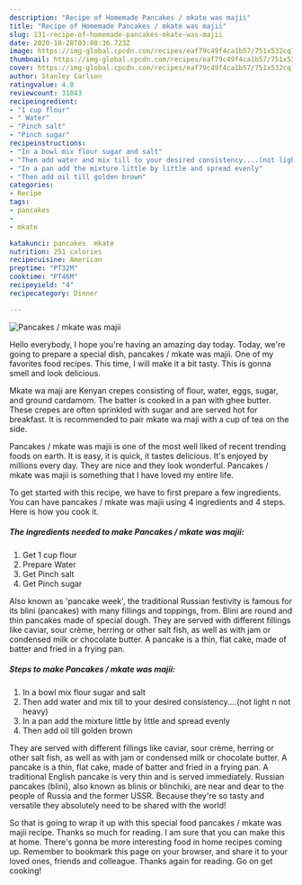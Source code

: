 ```yaml
---
description: "Recipe of Homemade Pancakes / mkate was majii"
title: "Recipe of Homemade Pancakes / mkate was majii"
slug: 131-recipe-of-homemade-pancakes-mkate-was-majii
date: 2020-10-28T03:08:36.723Z
image: https://img-global.cpcdn.com/recipes/eaf79c49f4ca1b57/751x532cq70/pancakes-mkate-was-majii-recipe-main-photo.jpg
thumbnail: https://img-global.cpcdn.com/recipes/eaf79c49f4ca1b57/751x532cq70/pancakes-mkate-was-majii-recipe-main-photo.jpg
cover: https://img-global.cpcdn.com/recipes/eaf79c49f4ca1b57/751x532cq70/pancakes-mkate-was-majii-recipe-main-photo.jpg
author: Stanley Carlson
ratingvalue: 4.8
reviewcount: 31843
recipeingredient:
- "1 cup flour"
- " Water"
- "Pinch salt"
- "Pinch sugar"
recipeinstructions:
- "In a bowl mix flour sugar and salt"
- "Then add water and mix till to your desired consistency....(not light n not heavy)"
- "In a pan add the mixture little by little and spread evenly"
- "Then add oil till golden brown"
categories:
- Recipe
tags:
- pancakes
- 
- mkate

katakunci: pancakes  mkate 
nutrition: 251 calories
recipecuisine: American
preptime: "PT32M"
cooktime: "PT46M"
recipeyield: "4"
recipecategory: Dinner

---
```



![Pancakes / mkate was majii](https://img-global.cpcdn.com/recipes/eaf79c49f4ca1b57/751x532cq70/pancakes-mkate-was-majii-recipe-main-photo.jpg)

Hello everybody, I hope you're having an amazing day today. Today, we're going to prepare a special dish, pancakes / mkate was majii. One of my favorites food recipes. This time, I will make it a bit tasty. This is gonna smell and look delicious.

Mkate wa maji are Kenyan crepes consisting of flour, water, eggs, sugar, and ground cardamom. The batter is cooked in a pan with ghee butter. These crepes are often sprinkled with sugar and are served hot for breakfast. It is recommended to pair mkate wa maji with a cup of tea on the side.

Pancakes / mkate was majii is one of the most well liked of recent trending foods on earth. It is easy, it is quick, it tastes delicious. It's enjoyed by millions every day. They are nice and they look wonderful. Pancakes / mkate was majii is something that I have loved my entire life.


To get started with this recipe, we have to first prepare a few ingredients. You can have pancakes / mkate was majii using 4 ingredients and 4 steps. Here is how you cook it.

<!--inarticleads1-->

##### The ingredients needed to make Pancakes / mkate was majii:

1. Get 1 cup flour
1. Prepare  Water
1. Get Pinch salt
1. Get Pinch sugar


Also known as &#39;pancake week&#39;, the traditional Russian festivity is famous for its blini (pancakes) with many fillings and toppings, from. Blini are round and thin pancakes made of special dough. They are served with different fillings like caviar, sour crème, herring or other salt fish, as well as with jam or condensed milk or chocolate butter. A pancake is a thin, flat cake, made of batter and fried in a frying pan. 

<!--inarticleads2-->

##### Steps to make Pancakes / mkate was majii:

1. In a bowl mix flour sugar and salt
1. Then add water and mix till to your desired consistency....(not light n not heavy)
1. In a pan add the mixture little by little and spread evenly
1. Then add oil till golden brown


They are served with different fillings like caviar, sour crème, herring or other salt fish, as well as with jam or condensed milk or chocolate butter. A pancake is a thin, flat cake, made of batter and fried in a frying pan. A traditional English pancake is very thin and is served immediately. Russian pancakes (blini), also known as blinis or blinchiki, are near and dear to the people of Russia and the former USSR. Because they&#39;re so tasty and versatile they absolutely need to be shared with the world! 

So that is going to wrap it up with this special food pancakes / mkate was majii recipe. Thanks so much for reading. I am sure that you can make this at home. There's gonna be more interesting food in home recipes coming up. Remember to bookmark this page on your browser, and share it to your loved ones, friends and colleague. Thanks again for reading. Go on get cooking!
